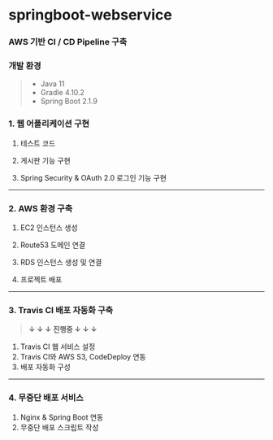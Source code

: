 # springboot-webservice
### AWS 기반 CI / CD Pipeline 구축

### 개발 환경

> * Java 11
> * Gradle 4.10.2
> * Spring Boot 2.1.9

### 1. 웹 어플리케이션 구현
1. 테스트 코드
2. 게시판 기능 구현

3. Spring Security & OAuth 2.0 로그인 기능 구현

-----
### 2. AWS 환경 구축

1. EC2 인스턴스 생성
2. Route53 도메인 연결
3. RDS 인스턴스 생성 및 연결

4. 프로젝트 배포

-----
### 3. Travis CI 배포 자동화 구축

> **↓ ↓ ↓ 진행중 ↓ ↓ ↓**

1. Travis CI 웹 서비스 설정 
2. Travis CI와 AWS S3, CodeDeploy 연동
3. 배포 자동화 구성

-----
### 4. 무중단 배포 서비스

1. Nginx & Spring Boot 연동
2. 무중단 배포 스크립트 작성